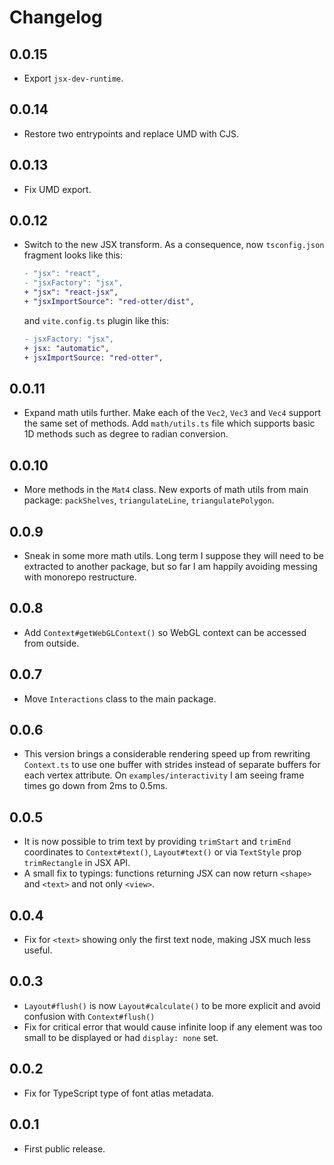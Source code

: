 # Changelog

## 0.0.15

- Export `jsx-dev-runtime`.

## 0.0.14

- Restore two entrypoints and replace UMD with CJS.

## 0.0.13

- Fix UMD export.

## 0.0.12

- Switch to the new JSX transform. As a consequence, now `tsconfig.json` fragment looks like this:
  ```diff
  - "jsx": "react",
  - "jsxFactory": "jsx",
  + "jsx": "react-jsx",
  + "jsxImportSource": "red-otter/dist",
  ```
  and `vite.config.ts` plugin like this:
  ```diff
  - jsxFactory: "jsx",
  + jsx: "automatic",
  + jsxImportSource: "red-otter",
  ```

## 0.0.11

- Expand math utils further. Make each of the `Vec2`, `Vec3` and `Vec4` support the same set of methods. Add `math/utils.ts` file which supports basic 1D methods such as degree to radian conversion.

## 0.0.10

- More methods in the `Mat4` class. New exports of math utils from main package: `packShelves`, `triangulateLine`, `triangulatePolygon`.

## 0.0.9

- Sneak in some more math utils. Long term I suppose they will need to be extracted to another package, but so far I am happily avoiding messing with monorepo restructure.

## 0.0.8

- Add `Context#getWebGLContext()` so WebGL context can be accessed from outside.

## 0.0.7

- Move `Interactions` class to the main package.

## 0.0.6

- This version brings a considerable rendering speed up from rewriting `Context.ts` to use one buffer with strides instead of separate buffers for each vertex attribute. On `examples/interactivity` I am seeing frame times go down from 2ms to 0.5ms.

## 0.0.5

- It is now possible to trim text by providing `trimStart` and `trimEnd` coordinates to `Context#text()`, `Layout#text()` or via `TextStyle` prop `trimRectangle` in JSX API.
- A small fix to typings: functions returning JSX can now return `<shape>` and `<text>` and not only `<view>`.

## 0.0.4

- Fix for `<text>` showing only the first text node, making JSX much less useful.

## 0.0.3

- `Layout#flush()` is now `Layout#calculate()` to be more explicit and avoid confusion with `Context#flush()`
- Fix for critical error that would cause infinite loop if any element was too small to be displayed or had `display: none` set.

## 0.0.2

- Fix for TypeScript type of font atlas metadata.

## 0.0.1

- First public release.
